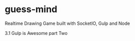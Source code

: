 # guess-mind
Realtime Drawing Game built with SocketIO, Gulp and Node

3.1 Gulp is Awesome part Two
